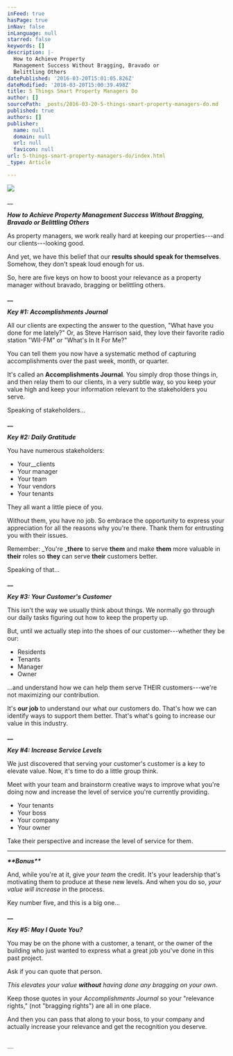 ```yaml
---
inFeed: true
hasPage: true
inNav: false
inLanguage: null
starred: false
keywords: []
description: |-
  How to Achieve Property
  Management Success Without Bragging, Bravado or
  Belittling Others
datePublished: '2016-03-20T15:01:05.826Z'
dateModified: '2016-03-20T15:00:39.498Z'
title: 5 Things Smart Property Managers Do
author: []
sourcePath: _posts/2016-03-20-5-things-smart-property-managers-do.md
published: true
authors: []
publisher:
  name: null
  domain: null
  url: null
  favicon: null
url: 5-things-smart-property-managers-do/index.html
_type: Article

---
```

![](https://the-grid-user-content.s3-us-west-2.amazonaws.com/48e3a86c-4085-4483-9f54-2fd1bfc3b864.jpg)

__

_**How to Achieve Property
Management Success Without Bragging, Bravado or
Belittling Others**_

As property
managers, we work really hard at keeping our properties---and our clients---looking
good.

And yet, we have
this belief that our __results should
speak for themselves__. Somehow, they don't speak loud enough for us.

So, here are five
keys on how to boost your relevance as a property manager without bravado,
bragging or belittling others.

**__**

**_Key \#1: Accomplishments Journal_**

All our clients
are expecting the answer to the question, "What have you done for me lately?"
Or, as Steve Harrison said, they love their favorite radio station "WII-FM" or
"What's In It For Me?"

You can tell them
you now have a systematic method of capturing accomplishments over the past
week, month, or quarter.

It's called an __Accomplishments Journal__. You simply
drop those things in, and then relay them to our clients, in a very subtle way,
so you keep your value high and keep your information relevant to the
stakeholders you serve.

Speaking of
stakeholders...

**__**

**_Key \#2: Daily Gratitude_**

You have numerous
stakeholders:

* Your__clients
* Your
manager
* Your
team
* Your
vendors
* Your
tenants

They all want a
little piece of you.

Without them, you
have no job. So embrace the opportunity to express your appreciation for all the
reasons why you're there. Thank them for entrusting you with their issues.

Remember: _You're ___there__ to serve __them__ and make __them__ more valuable in __their__ roles so __they__ can
serve __their__ customers better.

Speaking of that...

**__**

**_Key \#3: Your Customer's Customer_**

This isn't the
way we usually think about things. We normally go through our daily tasks figuring
out how to keep the property up.

But, until we
actually step into the shoes of our customer---whether they be our:

* Residents
* Tenants
* Manager
* Owner

...and understand
how we can help them serve THEIR customers---we're not maximizing our
contribution.

It's __our job__ to understand our what
our customers do. That's how we can identify ways to support them better. That's
what's going to increase our value in this industry.

**__**

**_Key \#4: Increase Service Levels_**

We just
discovered that serving your customer's customer is a key to elevate value.
Now, it's time to do a little group think.

Meet with your
team and brainstorm creative ways to improve what you're doing now and increase
the level of service you're currently providing.

* Your
tenants
* Your
boss
* Your
company
* Your
owner

Take their
perspective and increase the level of service for them.

____

_**\*\*Bonus\*\***_

And, while you're
at it, give _your team_ the credit. It's your leadership that's motivating
them to produce at these new levels. And when you do so, _your value will
increase_ in the process.

Key number five,
and this is a big one...

**__**

**_Key \#5: May I Quote You?_**

You may be on the
phone with a customer, a tenant, or the owner of the building who just wanted
to express what a great job you've done in this past project.

Ask if you can
quote that person. 

_This elevates your value **without** having done any bragging on your own_.

Keep those quotes
in your _Accomplishments Journal_ so
your "relevance rights," (not "bragging rights") are all in one place.

And then you can
pass that along to your boss, to your company and actually increase your
relevance and get the recognition you deserve.

~~~~~~~~~

__